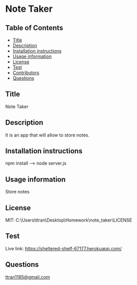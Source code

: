 # Note Taker


  ## Table of Contents
  * [Title](#title)
  * [Description](#description)
  * [Installation instructions](#installation)
  * [Usage information](#usage)
  * [License](#license)
  * [Test](#test)
  * [Contributors](#contributors)
  * [Questions](#questions)
  
  ## Title
  Note Taker
  ## Description
  It is an app that will allow to store notes.
  ## Installation instructions
  npm install --> node server.js
  ## Usage information
  Store notes
  ## License
  MIT:
  C:\Users\ttran\Desktop\Homework\note_taker\LICENSE
  ## Test
  Live link: https://sheltered-shelf-67177.herokuapp.com/

  
  ## Questions
  ttran1185@gmail.com



